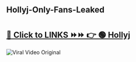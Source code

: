 
 ## Hollyj-Only-Fans-Leaked

# <h2><a href="https://clipsfans.com/Hollyj&ref=git">🔗 Click to LINKS ⏩⏩ 👉 🟢 Hollyj </a></h2>

<a href="https://clipsfans.com/Hollyj&ref=git" rel="nofollow" data-target="animated-image.originalLink"><img src="https://i.ibb.co.com/xMMVF88/686577567.gif" alt="Viral Video Original" style="max-width: 100%; display: inline-block;" data-target="animated-image.originalImage"></a>
